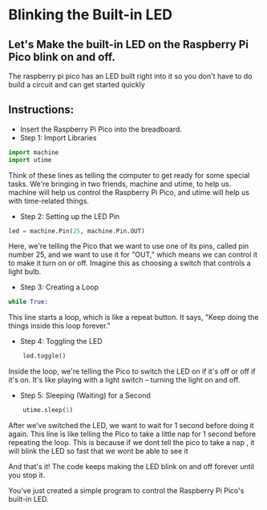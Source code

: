 # Blinking the Built-in LED
## Let's Make the built-in LED on the Raspberry Pi Pico blink on and off.

The raspberry pi pico has an LED built right into it so you don't have to do build a circuit and can get started quickly 

## Instructions:

* Insert the Raspberry Pi Pico into the breadboard.
* Step 1: Import Libraries
```python
import machine
import utime
```
Think of these lines as telling the computer to get ready for some special tasks. We're bringing in two friends, machine and utime, to help us. machine will help us control the Raspberry Pi Pico, and utime will help us with time-related things.

* Step 2: Setting up the LED Pin

```python
led = machine.Pin(25, machine.Pin.OUT)
```
Here, we're telling the Pico that we want to use one of its pins, called pin number 25, and we want to use it for "OUT," which means we can control it to make it turn on or off. Imagine this as choosing a switch that controls a light bulb.

* Step 3: Creating a Loop

```python
while True:
```
This line starts a loop, which is like a repeat button. It says, "Keep doing the things inside this loop forever."

* Step 4: Toggling the LED

```python
    led.toggle()
``` 
Inside the loop, we're telling the Pico to switch the LED on if it's off or off if it's on. It's like playing with a light switch – turning the light on and off.

* Step 5: Sleeping (Waiting) for a Second

```python
    utime.sleep(1)
```
After we've switched the LED, we want to wait for 1 second before doing it again. This line is like telling the Pico to take a little nap for 1 second before repeating the loop. This is because if we dont tell the pico to take a nap , it will blink the LED so fast that we wont be able to see it 

And that's it! The code keeps making the LED blink on and off forever until you stop it.

You've just created a simple program to control the Raspberry Pi Pico's built-in LED. 








